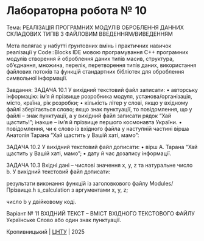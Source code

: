 ﻿# Лабораторна робота № 10

Тема: РЕАЛІЗАЦІЯ ПРОГРАМНИХ МОДУЛІВ ОБРОБЛЕННЯ ДАННИХ СКЛАДОВИХ ТИПІВ З ФАЙЛОВИМ ВВЕДЕННЯМ/ВИВЕДЕННЯМ

Мета полягає у набутті ґрунтовних вмінь і практичних
навичок реалізації у Code::Blocks IDE мовою програмування С++
програмних модулів створення й оброблення даних типів масив,
структура, об’єднання, множина, перелік, перетворення типів
даних, використання файлових потоків та функцій стандартних
бібліотек для оброблення символьної інформації. 


Завдання: ЗАДАЧА 10.1
У вихідний текстовий файл записати:
•	авторську інформацію: ім’я й прізвище розробника модуля, установа/організація, місто, країна, рік розробки;
•	кількість літер у слові, якщо у вхідному файлі зберігається слово; якщо знак пунктуації, то повідомлення, що у файлі – знак пунктуації, а у вихідний файл записати рядок “Хай щастить!”; інакше – ім’я й прізвище першого космонавта України.
•	повідомлення, чи є слово із вхідного файла у наступній частині вірша Анатолія Тарана “Хай щастить у Вашій хаті, мамо”:

ЗАДАЧА 10.2
У вихідний текстовий файл дописати:
•	вірш А. Тарана “Хай щастить у Вашій хаті, мамо”;
•	дату й час дозапису інформації.

ЗАДАЧА 10.3
Вхідні дані – числові значення x, y, z та натуральне число b. У вихідний текстовий файл дописати:

результати виконання функцій із заголовкового файлу Modules/Прізвище.h s_calculation з аргументами x, y, z;

число b у двійковому коді.


Варіант № 11
ВХІДНИЙ ТЕКСТ – ВМІСТ ВХІДНОГО ТЕКСТОВОГО ФАЙЛУ
Українське Слово або один знак пунктуації.



Кропивницький | <a href="http://www.kntu.kr.ua/">ЦНТУ</a> | 2025
